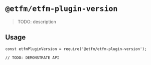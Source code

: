 # `@etfm/etfm-plugin-version`

> TODO: description

## Usage

```
const etfmPluginVersion = require('@etfm/etfm-plugin-version');

// TODO: DEMONSTRATE API
```
